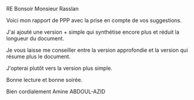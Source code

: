 RE Bonsoir Monsieur Rasslan  



Voici mon rapport de PPP avec la prise en compte de vos suggestions.




J'ai ajouté une version + simple qui synthétise encore plus et réduit la longueur du document. 

Je vous laisse me conseiller entre la version approfondie et la version qui résume plus le document. 

J'opterai plutôt vers la version plus simple.



Bonne lecture et bonne soirée.

Bien cordialement
Amine ABDOUL-AZID

<!-- sauf aération -->
